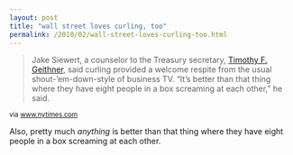 ```yaml
---
layout: post
title: "wall street loves curling, too"
permalink: /2010/02/wall-street-loves-curling-too.html
---
```


<blockquote><p>Jake Siewert, a counselor to the Treasury secretary, <a href="http://topics.nytimes.com/top/reference/timestopics/people/g/timothy_f_geithner/index.html?inline=nyt-per" title="More articles about Timothy F. Geithner.">Timothy F. Geithner</a>, said curling provided a welcome respite from the usual shout-’em-down-style of business TV.  “It’s better than that thing where they have eight people in a box screaming at each other,” he said. </p><p></p></blockquote>

<p><small>via <a href="http://www.nytimes.com/2010/02/26/business/26curling.html?hp">www.nytimes.com</a></small></p>

<p>Also, pretty much <i>anything</i> is better than that thing where they have eight people in a box screaming at each other.</p>



